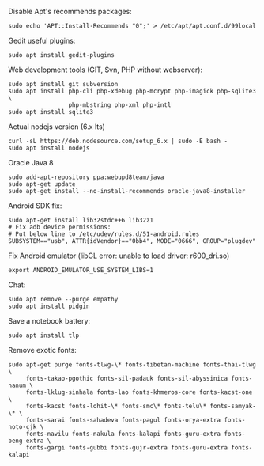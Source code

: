 Disable Apt's recommends packages:
```
sudo echo 'APT::Install-Recommends "0";' > /etc/apt/apt.conf.d/99local
```

Gedit useful plugins:
```
sudo apt install gedit-plugins
```

Web development tools (GIT, Svn, PHP without webserver):
```
sudo apt install git subversion
sudo apt install php-cli php-xdebug php-mcrypt php-imagick php-sqlite3 \
                 php-mbstring php-xml php-intl
sudo apt install sqlite3
```

Actual nodejs version (6.x lts)
```
curl -sL https://deb.nodesource.com/setup_6.x | sudo -E bash -
sudo apt install nodejs
```

Oracle Java 8
```
sudo add-apt-repository ppa:webupd8team/java
sudo apt-get update
sudo apt-get install --no-install-recommends oracle-java8-installer
```

Android SDK fix:
```
sudo apt-get install lib32stdc++6 lib32z1
# Fix adb device permissions:
# Put below line to /etc/udev/rules.d/51-android.rules
SUBSYSTEM=="usb", ATTR{idVendor}=="0bb4", MODE="0666", GROUP="plugdev"
```

Fix Android emulator (libGL error: unable to load driver: r600_dri.so)
```
export ANDROID_EMULATOR_USE_SYSTEM_LIBS=1
```

Chat:
```
sudo apt remove --purge empathy
sudo apt install pidgin
```

Save a notebook battery:
```
sudo apt install tlp
```

Remove exotic fonts:
```
sudo apt-get purge fonts-tlwg-\* fonts-tibetan-machine fonts-thai-tlwg \
     fonts-takao-pgothic fonts-sil-padauk fonts-sil-abyssinica fonts-nanum \
     fonts-lklug-sinhala fonts-lao fonts-khmeros-core fonts-kacst-one \
     fonts-kacst fonts-lohit-\* fonts-smc\* fonts-telu\* fonts-samyak-\* \
     fonts-sarai fonts-sahadeva fonts-pagul fonts-orya-extra fonts-noto-cjk \
     fonts-navilu fonts-nakula fonts-kalapi fonts-guru-extra fonts-beng-extra \
     fonts-gargi fonts-gubbi fonts-gujr-extra fonts-guru-extra fonts-kalapi
```
